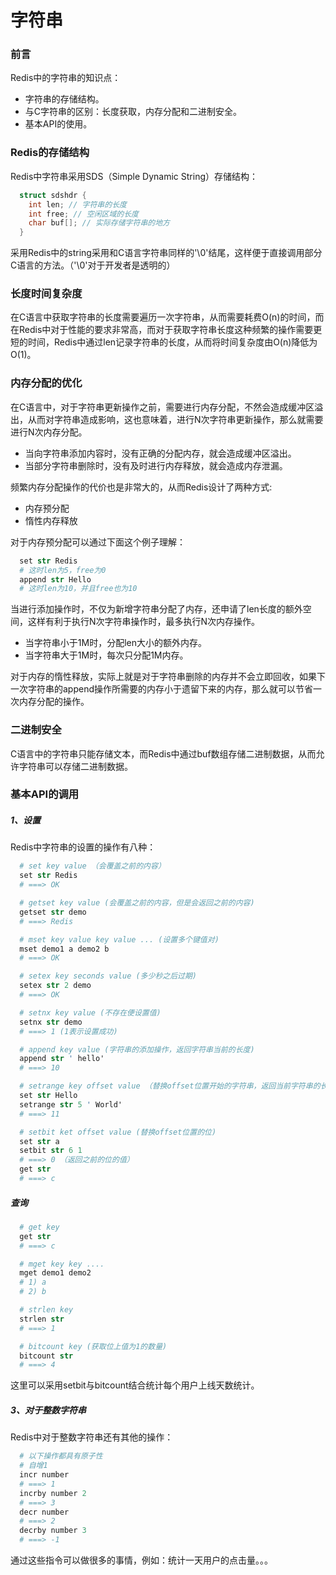 # 字符串

### 前言

  Redis中的字符串的知识点：

  - 字符串的存储结构。
  - 与C字符串的区别：长度获取，内存分配和二进制安全。
  - 基本API的使用。

### Redis的存储结构

  Redis中字符串采用SDS（Simple Dynamic String）存储结构：

```c
  struct sdshdr {
    int len; // 字符串的长度
    int free; // 空闲区域的长度
    char buf[]; // 实际存储字符串的地方
  }
```

  采用Redis中的string采用和C语言字符串同样的'\0'结尾，这样便于直接调用部分C语言的方法。（'\0'对于开发者是透明的）

### 长度时间复杂度

  在C语言中获取字符串的长度需要遍历一次字符串，从而需要耗费O(n)的时间，而在Redis中对于性能的要求非常高，而对于获取字符串长度这种频繁的操作需要更短的时间，Redis中通过len记录字符串的长度，从而将时间复杂度由O(n)降低为O(1)。


### 内存分配的优化

  在C语言中，对于字符串更新操作之前，需要进行内存分配，不然会造成缓冲区溢出，从而对字符串造成影响，这也意味着，进行N次字符串更新操作，那么就需要进行N次内存分配。

  - 当向字符串添加内容时，没有正确的分配内存，就会造成缓冲区溢出。
  - 当部分字符串删除时，没有及时进行内存释放，就会造成内存泄漏。

  频繁内存分配操作的代价也是非常大的，从而Redis设计了两种方式:

  - 内存预分配
  - 惰性内存释放

  对于内存预分配可以通过下面这个例子理解：

```s
  set str Redis
  # 这时len为5，free为0
  append str Hello
  # 这时len为10，并且free也为10
```

  当进行添加操作时，不仅为新增字符串分配了内存，还申请了len长度的额外空间，这样有利于执行N次字符串操作时，最多执行N次内存操作。

  - 当字符串小于1M时，分配len大小的额外内存。
  - 当字符串大于1M时，每次只分配1M内存。

  对于内存的惰性释放，实际上就是对于字符串删除的内存并不会立即回收，如果下一次字符串的append操作所需要的内存小于遗留下来的内存，那么就可以节省一次内存分配的操作。

### 二进制安全

  C语言中的字符串只能存储文本，而Redis中通过buf数组存储二进制数据，从而允许字符串可以存储二进制数据。

### 基本API的调用

##### 1、设置

  Redis中字符串的设置的操作有八种：

```s
  # set key value （会覆盖之前的内容）
  set str Redis
  # ===> OK
```

```s
  # getset key value (会覆盖之前的内容，但是会返回之前的内容)
  getset str demo
  # ===> Redis
```

```s
  # mset key value key value ... (设置多个键值对)
  mset demo1 a demo2 b
  # ===> OK 
```

```s
  # setex key seconds value (多少秒之后过期)
  setex str 2 demo
  # ===> OK
```

```s
  # setnx key value (不存在便设置值)
  setnx str demo
  # ===> 1 (1表示设置成功)
```

```s
  # append key value (字符串的添加操作，返回字符串当前的长度)
  append str ' hello'
  # ===> 10
```

```s
  # setrange key offset value （替换offset位置开始的字符串，返回当前字符串的长度）
  set str Hello
  setrange str 5 ' World'
  # ===> 11
```

```s
  # setbit ket offset value (替换offset位置的位)
  set str a
  setbit str 6 1
  # ===> 0 （返回之前的位的值）
  get str
  # ===> c
```

##### 查询

```s
  # get key
  get str
  # ===> c
```

```s
  # mget key key ....
  mget demo1 demo2
  # 1) a
  # 2) b
```

```s
  # strlen key
  strlen str
  # ===> 1
```

```s
  # bitcount key (获取位上值为1的数量)
  bitcount str
  # ===> 4
```

  这里可以采用setbit与bitcount结合统计每个用户上线天数统计。

##### 3、对于整数字符串

  Redis中对于整数字符串还有其他的操作：

```s
  # 以下操作都具有原子性
  # 自增1
  incr number
  # ===> 1
  incrby number 2
  # ===> 3
  decr number
  # ===> 2
  decrby number 3
  # ===> -1
```

  通过这些指令可以做很多的事情，例如：统计一天用户的点击量。。。

